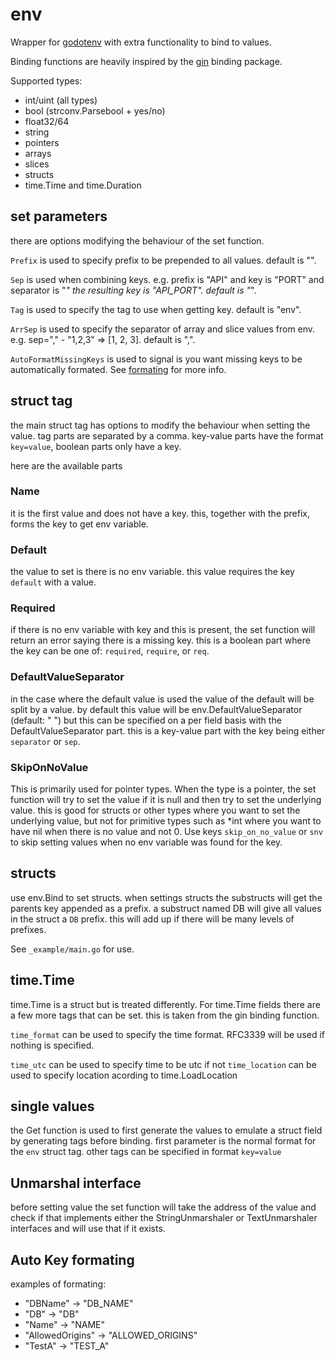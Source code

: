 # env

Wrapper for [godotenv](https://github.com/joho/godotenv) with extra functionality to bind to values. 

Binding functions are heavily inspired by the [gin](https://github.com/gin-gonic/gin) binding package. 

Supported types:
- int/uint (all types)
- bool (strconv.Parsebool + yes/no)
- float32/64
- string
- pointers
- arrays
- slices
- structs
- time.Time and time.Duration

## set parameters

there are options modifying the behaviour of the set function. 

`Prefix` is used to specify prefix to be prepended to all values. default is "". 

`Sep` is used when combining keys. e.g. prefix is "API" and key is "PORT" and separator is "_" the resulting key is "API_PORT". default is "_". 

`Tag` is used to specify the tag to use when getting key. default is "env". 

`ArrSep` is used to specify the separator of array and slice values from env. e.g. sep="," - "1,2,3" => [1, 2, 3]. default is ",". 

`AutoFormatMissingKeys` is used to signal is you want missing keys to be automatically formated. See [formating](#auto-key-formating) for more info. 


## struct tag

the main struct tag has options to modify the behaviour when setting the value. 
tag parts are separated by a comma. 
key-value parts have the format `key=value`, boolean parts only have a key. 

here are the available parts

### Name

it is the first value and does not have a key. this, together with the prefix, forms the key to get env variable. 

### Default

the value to set is there is no env variable. this value requires the key `default` with a value. 

### Required

if there is no env variable with key and this is present, the set function will return an error saying there is a missing key. this is a boolean part where the key can be one of: `required`, `require`, or `req`. 

### DefaultValueSeparator

in the case where the default value is used the value of the default will be split by a value. by default this value will be env.DefaultValueSeparator (default: " ") but this can be specified on a per field basis with the DefaultValueSeparator part. this is a key-value part with the key being either `separator` or `sep`. 


### SkipOnNoValue

This is primarily used for pointer types. 
When the type is a pointer, the set function will try to set the value if it is null and then try to set the underlying value. this is good for structs or other types where you want to set the underlying value, but not for primitive types such as *int where you want to have nil when there is no value and not 0. 
Use keys `skip_on_no_value` or `snv` to skip setting values when no env variable was found for the key. 


## structs

use env.Bind to set structs. 
when settings structs the substructs will get the parents key appended as a prefix. a substruct named DB will give all values in the struct a `DB` prefix. this will add up if there will be many levels of prefixes. 

See `_example/main.go` for use. 

## time.Time

time.Time is a struct but is treated differently. 
For time.Time fields there are a few more tags that can be set. this is taken from the gin binding function. 

`time_format` can be used to specify the time format. RFC3339 will be used if nothing is specified. 

`time_utc` can be used to specify time to be utc if not `time_location` can be used to specify location acording to time.LoadLocation


## single values

the Get function is used to first generate the values to emulate a struct field by generating tags before binding. 
first parameter is the normal format for the `env` struct tag. 
other tags can be specified in format `key=value`


## Unmarshal interface

before setting value the set function will take the address of the value and check if that implements either the StringUnmarshaler or TextUnmarshaler interfaces and will use that if it exists. 


## Auto Key formating

examples of formating:

- "DBName" -> "DB_NAME"
- "DB" -> "DB"
- "Name" -> "NAME"
- "AllowedOrigins" -> "ALLOWED_ORIGINS"
- "TestA" -> "TEST_A"
